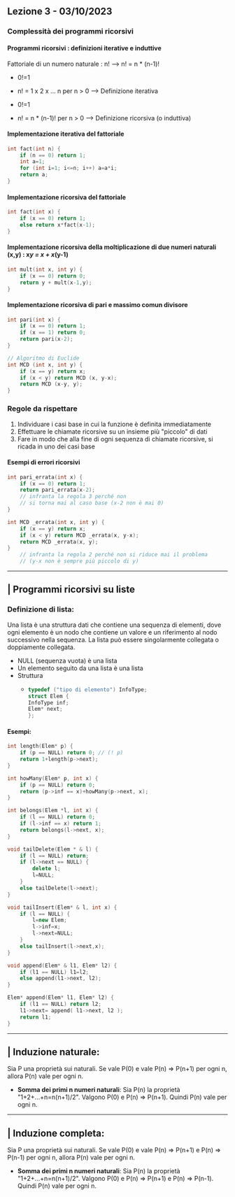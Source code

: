 ## Lezione 3 - 03/10/2023

### Complessità dei programmi ricorsivi
#### Programmi ricorsivi : definizioni iterative e induttive
Fattoriale di un numero naturale : n! --> n! = n * (n-1)!
- 0!=1
- n! = 1 x 2 x … n per n > 0 --> Definizione iterativa

- 0!=1
- n! = n * (n-1)! per n > 0 --> Definizione ricorsiva (o induttiva)

#### Implementazione iterativa del fattoriale
```cpp
int fact(int n) {
    if (n == 0) return 1;
    int a=1;
    for (int i=1; i<=n; i++) a=a*i;
    return a;
}
```

#### Implementazione ricorsiva del fattoriale
```cpp
int fact(int x) {
    if (x == 0) return 1;
    else return x*fact(x-1);
}
```

#### Implementazione ricorsiva della moltiplicazione di due numeri naturali (x,y) : x*y = x + x*(y-1)
```cpp
int mult(int x, int y) {
    if (x == 0) return 0;
    return y + mult(x-1,y);
}
```

#### Implementazione ricorsiva di pari e massimo comun divisore

```cpp
int pari(int x) {
    if (x == 0) return 1;
    if (x == 1) return 0;
    return pari(x-2);
}
```

```cpp
// Algoritmo di Euclide
int MCD (int x, int y) {
    if (x == y) return x;
    if (x < y) return MCD (x, y-x);
    return MCD (x-y, y);
}
```


### Regole da rispettare
1. Individuare i casi base in cui la funzione è definita immediatamente
2. Effettuare le chiamate ricorsive su un insieme più "piccolo" di dati
3. Fare in modo che alla fine di ogni sequenza di chiamate ricorsive, si ricada in uno dei casi base

#### Esempi di errori ricorsivi

```cpp
int pari_errata(int x) {
    if (x == 0) return 1;
    return pari_errata(x-2); 
    // infranta la regola 3 perché non 
    // si torna mai al caso base (x-2 non è mai 0)
} 
```

```cpp
int MCD _errata(int x, int y) {
    if (x == y) return x;
    if (x < y) return MCD _errata(x, y-x);
    return MCD _errata(x, y);
}
    // infranta la regola 2 perché non si riduce mai il problema 
    // (y-x non è sempre più piccolo di y)
```

---

## | Programmi ricorsivi su liste
### Definizione di lista:
Una lista è una struttura dati che contiene una sequenza di elementi, dove ogni elemento è un nodo che contiene un valore e un riferimento al nodo successivo nella sequenza. La lista può essere singolarmente collegata o doppiamente collegata.
- NULL (sequenza vuota) è una lista
- Un elemento seguito da una lista è una lista
- Struttura
  - ```cpp
    typedef ("tipo di elemento") InfoType;
    struct Elem {
    InfoType inf;
    Elem* next;
    };
    ```
#### Esempi:
```cpp
int length(Elem* p) {
    if (p == NULL) return 0; // (! p)
    return 1+length(p->next);
}
```
```cpp
int howMany(Elem* p, int x) {
    if (p == NULL) return 0;
    return (p->inf == x)+howMany(p->next, x);
}
```
```cpp
int belongs(Elem *l, int x) {
    if (l == NULL) return 0;
    if (l->inf == x) return 1;
    return belongs(l->next, x);
}
```
```cpp
void tailDelete(Elem * & l) {
    if (l == NULL) return;
    if (l->next == NULL) {
        delete l;
        l=NULL;
    }
    else tailDelete(l->next);
}
```
```cpp
void tailInsert(Elem* & l, int x) {
    if (l == NULL) {
        l=new Elem;
        l->inf=x;
        l->next=NULL;
    }
    else tailInsert(l->next,x);
}
```
```cpp
void append(Elem* & l1, Elem* l2) {
    if (l1 == NULL) l1=l2;
    else append(l1->next, l2);
}
```
```cpp
Elem* append(Elem* l1, Elem* l2) {
    if (l1 == NULL) return l2;
    l1->next= append( l1->next, l2 );
    return l1;
}
```
---
## | Induzione naturale:
Sia P una proprietà sui naturali. Se vale P(0) e vale P(n) ⇒ P(n+1) per ogni n, allora P(n) vale per ogni n.
- **Somma dei primi n numeri naturali**: Sia P(n) la proprietà "1+2+...+n=n(n+1)/2". Valgono P(0) e P(n) ⇒ P(n+1). Quindi P(n) vale per ogni n.

---

## | Induzione completa:

Sia P una proprietà sui naturali. Se vale P(0) e vale P(n) ⇒ P(n+1) e P(n) ⇒ P(n-1) per ogni n, allora P(n) vale per ogni n.

- **Somma dei primi n numeri naturali**: Sia P(n) la proprietà "1+2+...+n=n(n+1)/2". Valgono P(0) e P(n) ⇒ P(n+1) e P(n) ⇒ P(n-1). Quindi P(n) vale per ogni n.